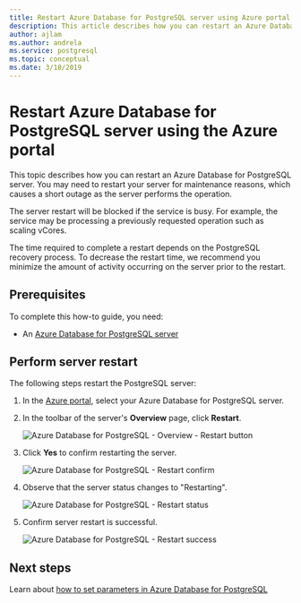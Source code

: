 ```yaml
---
title: Restart Azure Database for PostgreSQL server using Azure portal
description: This article describes how you can restart an Azure Database for PostgreSQL server using the Azure portal.
author: ajlam
ms.author: andrela
ms.service: postgresql
ms.topic: conceptual
ms.date: 3/18/2019
---
```


# Restart Azure Database for PostgreSQL server using the Azure portal
This topic describes how you can restart an Azure Database for PostgreSQL server. You may need to restart your server for maintenance reasons, which causes a short outage as the server performs the operation.

The server restart will be blocked if the service is busy. For example, the service may be processing a previously requested operation such as scaling vCores.
 
The time required to complete a restart depends on the PostgreSQL recovery process. To decrease the restart time, we recommend you minimize the amount of activity occurring on the server prior to the restart.

## Prerequisites
To complete this how-to guide, you need:
- An [Azure Database for PostgreSQL server](quickstart-create-server-database-portal.md)

## Perform server restart

The following steps restart the PostgreSQL server:

1. In the [Azure portal](https://portal.azure.com/), select your Azure Database for PostgreSQL server.

2. In the toolbar of the server's **Overview** page, click **Restart**.

   ![Azure Database for PostgreSQL - Overview - Restart button](./media/howto-restart-server-portal/2-server.png)

3. Click **Yes** to confirm restarting the server.

   ![Azure Database for PostgreSQL - Restart confirm](./media/howto-restart-server-portal/3-restart-confirm.png)

4. Observe that the server status changes to "Restarting".

   ![Azure Database for PostgreSQL - Restart status](./media/howto-restart-server-portal/4-restarting-status.png)

5. Confirm server restart is successful.

   ![Azure Database for PostgreSQL - Restart success](./media/howto-restart-server-portal/5-restart-success.png)

## Next steps

Learn about [how to set parameters in Azure Database for PostgreSQL](howto-configure-server-parameters-using-portal.md)